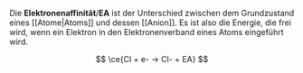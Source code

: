 Die **Elektronenaffinität**/**EA** ist der Unterschied zwischen dem Grundzustand eines [[Atome|Atoms]] und dessen [[Anion]]. Es ist also die Energie, die frei wird, wenn ein Elektron in den Elektronenverband eines Atoms eingeführt wird.

$$
\ce{Cl + e- -> Cl- + EA}
$$